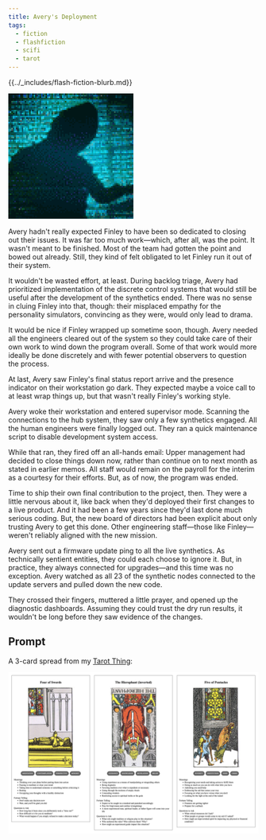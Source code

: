 ```yaml
---
title: Avery's Deployment
tags:
  - fiction
  - flashfiction
  - scifi
  - tarot
---
```


{{../_includes/flash-fiction-blurb.md}}

<!--more-->

![](./cover.png)

Avery hadn't really expected Finley to have been so dedicated to closing out their issues. It was far too much work—which, after all, was the point. It wasn't meant to be finished. Most of the team had gotten the point and bowed out already. Still, they kind of felt obligated to let Finley run it out of their system.

It wouldn't be wasted effort, at least. During backlog triage, Avery had prioritized implementation of the discrete control systems that would still be useful after the development of the synthetics ended. There was no sense in cluing Finley into that, though: their misplaced empathy for the personality simulators, convincing as they were, would only lead to drama.

It would be nice if Finley wrapped up sometime soon, though. Avery needed all the engineers cleared out of the system so they could take care of their own work to wind down the program overall. Some of that work would more ideally be done discretely and with fewer potential observers to question the process.

At last, Avery saw Finley's final status report arrive and the presence indicator on their workstation go dark. They expected maybe a voice call to at least wrap things up, but that wasn't really Finley's working style.

Avery woke their workstation and entered supervisor mode. Scanning the connections to the hub system, they saw only a few synthetics engaged. All the human engineers were finally logged out. They ran a quick maintenance script to disable development system access.

While that ran, they fired off an all-hands email: Upper management had decided to close things down now, rather than continue on to next month as stated in earlier memos. All staff would remain on the payroll for the interim as a courtesy for their efforts. But, as of now, the program was ended.

Time to ship their own final contribution to the project, then. They were a little nervous about it, like back when they'd deployed their first changes to a live product. And it had been a few years since they'd last done much serious coding. But, the new board of directors had been explicit about only trusting Avery to get this done. Other engineering staff—those like Finley—weren't reliably aligned with the new mission.

Avery sent out a firmware update ping to all the live synthetics. As technically sentient entities, they could each choose to ignore it. But, in practice, they always connected for upgrades—and this time was no exception. Avery watched as all 23 of the synthetic nodes connected to the update servers and pulled down the new code.

They crossed their fingers, muttered a little prayer, and opened up the diagnostic dashboards. Assuming they could trust the dry run results, it wouldn't be long before they saw evidence of the changes.

## Prompt

A 3-card spread from my [Tarot Thing](https://lmorchard.github.io/tarot-thing/):

![](20220503101421.png)
